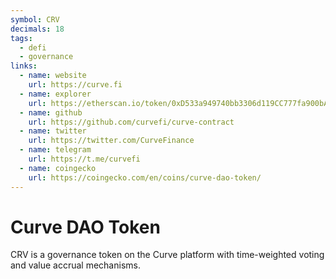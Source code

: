 ```yaml
---
symbol: CRV
decimals: 18
tags:
  - defi
  - governance
links:
  - name: website
    url: https://curve.fi
  - name: explorer
    url: https://etherscan.io/token/0xD533a949740bb3306d119CC777fa900bA034cd52
  - name: github
    url: https://github.com/curvefi/curve-contract
  - name: twitter
    url: https://twitter.com/CurveFinance
  - name: telegram
    url: https://t.me/curvefi
  - name: coingecko
    url: https://coingecko.com/en/coins/curve-dao-token/
---
```


# Curve DAO Token

CRV is a governance token on the Curve platform with time-weighted voting and value accrual mechanisms.
